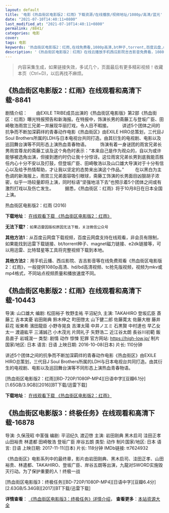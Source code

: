 ```yaml
---
layout: default
title: '电影《热血街区电影版2：红雨》下载资源/在线播放/视频地址/1080p/高清/蓝光'
date: "2021-07-10T14:40:11+0800"
last_modified_at: "2021-07-10T14:40:11+0800"
permalink: /8841/
categories: 电影
cover:
tags: 电影
keywords: '热血街区电影版2：红雨,在线免费看,1080p高清,bt种子,torrent,百度云盘,magnet,磁力链,迅雷下载资源'
description: '《热血街区电影版2：红雨》在线云播放手机西瓜影院吉吉影音免费看，1080p高清bd/hd未删减完整版和tc抢先枪版，mkv/mp4格式，附带bt/torrent种子、magnet/磁力链、百度云盘、网盘资源迅雷下载链接'
---
```


>内容采集生成，如果链接失效，多试几个，页面最后有更多精彩视频！收藏本页（Ctrl+D)，以后再找不麻烦。


## 《热血街区电影版2：红雨》在线观看和高清下载-8841

剧情介绍：　　由EXILE TRIBE成员出演的《热血街区电影版》第2部《热血街区：红雨》曝光特报预告和新海报。在特报中，饰演长男的斋藤工与登坂广臣、田崎敬浩雨宫三兄弟一并展现华丽打戏，令人目不暇接。  　　讲述5个团体之间的抗争而不断加深羁绊的青春动作电影《热血街区》由EXILE HIRO总策划，三代目J Soul Brothers所属的LDH与日本电视台共同打造。由其衍生的电视剧、电影以及巡回舞台演等不同形态上演热血青春物语。  　　饰演有着一身谜团的雨宮兄弟长男雨宫尊龙的斋藤工谈及这个角色时表示：“本来自己是作为观众的，自以为或许能够被选角出演，但接到邀约时仍让我十分惊讶。这位雨宮兄弟长男到底我能否胜任内心十分不安以及打鼓，但登坂广臣、田崎敬浩以及山口雄大导演对于十分有信心以及给予热情帮助，才让我以坚定的态势来出演这个作品。”  　　在以黑白为主色调的新海报上，雨宫三兄弟面容吸引眼球，斋藤工饰演的长男面目凶狠胡子浓密，似乎一场较量即将上演，同时标语“坚强地活下去”也预示着5个团体之间或有激烈打戏以及伤亡发生。  　　据悉，《热血街区：红雨》将于10月8日在日本全国上演。


热血街区电影版2：红雨 (2016)

**下载地址**： [在线观看下载 《热血街区电影版2：红雨》](https://www.btbtdy.me/btdy/dy10379.html) 


**无法下载?**：`如果迅雷因版权原因无法下载，关注微信公众号 `

**其他方法1**：从百度云网盘下载视频，百度云网盘支持在线观看，非会员有限制，如果能找到迅雷下载链接、bt/torrent种子、magnet磁力链接、e2dk链接等，可以用迅雷、比特彗星等工具将完整视频下载到本地。

**其他方法2**：用手机云播、西瓜影院、吉吉影音等在线免费观看《热血街区电影版2：红雨》，一般提供1080p高清、hd/bd高清视频、tc抢先版视频，视频为mkv或mp4格式，不同站点视频质量和播放速度不同。


## 《热血街区电影版2：红雨》在线观看和高清下载-10443

导演: 山口雄大 编剧: 松田裕子 牧野圭祐 平沼紀久 主演: TAKAHIRO 登坂広臣 斎藤工 吉本実憂 岩田剛典 鈴木伸之 町田啓太 山下健二郎 佐藤寛太 佐藤大樹 藤井萩花 坂東希 濱田龍臣 小野寺晃良 吉澤太陽 中井ノエミ 石黒賢 中村達也 早乙女太一 渡邉紘平 三浦誠己 小木茂光 片岡礼子 矢野浩二 近江谷太朗 長谷川初範 飯島直子 岩城滉一 类型: 剧情 动作 惊悚 犯罪 官方网站: https://high-low.jp/ 制片国家/地区: 日本 语言: 日语 上映日期: 2016-10-08(日本) 片长: 110分钟

讲述5个团体之间的抗争而不断加深羁绊的青春动作电影《热血街区》由EXILE HIRO总策划，三代目J Soul Brothers所属的LDH与日本电视台共同打造。由其衍生的电视剧、电影以及巡回舞台演等不同形态上演热血青春物语。


[热血街区电影版2：红雨][BD-720P/1080P-MP4][日语中字][豆瓣6.1分][1.65GB/3.9GB][2016][BT下载/迅雷下载]

**下载地址**： [在线观看下载 《热血街区电影版2：红雨》](https://www.btdx8.com/torrent/high_low_the_red_rain_2016.html) 


## 《热血街区电影版3：终极任务》在线观看和高清下载-16878

导演: 久保茂昭 中茎强 编剧: 平沼纪久 渡辺啓 主演: 岩田刚典 黑木启司 洼田正孝 山田裕贵 林遣都 田崎敬浩 登坂广臣 岸谷五朗 类型: 动作 制片国家/地区: 日本 语言: 日语 上映日期: 2017-11-11(日本) 片长: 118分钟 IMDb链接: tt7624932

《热血街区》电影系列中的最终章，影片由岩田刚典、黑木启司、洼田正孝、山田裕贵、林遣都、TAKAHIRO、登坂广臣、岸谷五朗等出演，九龍对SWORD实施毁灭行动。为了保护重要的人！终极一战


[热血街区电影版3：终极任务][BD-720P/1080P-MP4][日语中字][豆瓣6.4分][2.63GB/5.34GB][2017][BT下载/迅雷下载]

**详情查看**： [《热血街区电影版3：终极任务》详情介绍](/movie/16878/)， **查看更多**：[本站资源大全](/movie/t/all/)

